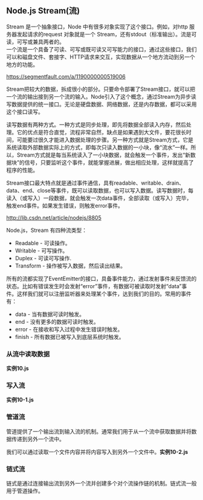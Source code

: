 ## Node.js Stream(流)
Stream 是一个抽象接口，Node 中有很多对象实现了这个接口。例如，对http 服务器发起请求的request 对象就是一个 Stream，还有stdout（标准输出）。流是可读，可写或兼具两者的。<br/>
一个流是一个具备了可读、可写或既可读又可写能力的接口，通过这些接口，我们可以和磁盘文件、套接字、HTTP请求来交互，实现数据从一个地方流动到另一个地方的功能。<br/>

https://segmentfault.com/a/1190000000519006

Stream把较大的数据，拆成很小的部分。只要命令部署了Stream接口，就可以把一个流的输出接到另一个流的输入。Node引入了这个概念，通过Stream为异步读写数据提供的统一接口。无论是硬盘数据、网络数据，还是内存数据，都可以采用这个接口读写。<br/>

读写数据有两种方式。一种方式是同步处理，即先将数据全部读入内存，然后处理。它的优点是符合直觉，流程非常自然，缺点是如果遇到大文件，要花很长时间，可能要过很久才能进入数据处理的步骤。另一种方式就是Stream方式，它是系统读取外部数据实际上的方式，即每次只读入数据的一小块，像“流水”一样。所以，Stream方式就是每当系统读入了一小块数据，就会触发一个事件，发出“新数据块”的信号，只要监听这个事件，就能掌握进展，做出相应处理，这样就提高了程序的性能。<br/>

Stream接口最大特点就是通过事件通信，具有readable、writable、drain、data、end、close等事件，既可以读取数据，也可以写入数据。读写数据时，每读入（或写入）一段数据，就会触发一次data事件，全部读取（或写入）完毕，触发end事件。如果发生错误，则触发error事件。<br/>

http://lib.csdn.net/article/nodejs/8805<br/>

Node.js，Stream 有四种流类型：<br/>
* Readable - 可读操作。
* Writable - 可写操作。
* Duplex - 可读可写操作.
* Transform - 操作被写入数据，然后读出结果。

所有的流都实现了EventEmitter的接口，具备事件能力，通过发射事件来反馈流的状态。比如有错误发生时会发射“error”事件，有数据可被读取时发射“data”事件。这样我们就可以注册监听器来处理某个事件，达到我们的目的。常用的事件有：<br/>
* data - 当有数据可读时触发。
* end - 没有更多的数据可读时触发。
* error - 在接收和写入过程中发生错误时触发。
* finish - 所有数据已被写入到底层系统时触发。

### 从流中读取数据
**实例10.js**

### 写入流
**实例10-1.js**

### 管道流
管道提供了一个输出流到输入流的机制。通常我们用于从一个流中获取数据并将数据传递到另外一个流中。<br/>

我们可以通过读取一个文件内容并将内容写入到另外一个文件中。**实例10-2.js**<br/>

### 链式流
链式是通过连接输出流到另外一个流并创建多个对个流操作链的机制。链式流一般用于管道操作。
